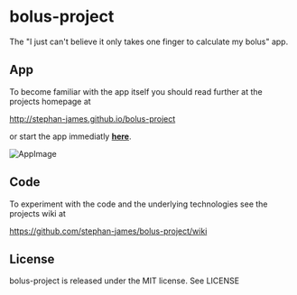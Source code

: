 # bolus-project
The "I just can't believe it only takes one finger to calculate my bolus" app.

## App

To become familiar with the app itself you should read further at the projects homepage at

http://stephan-james.github.io/bolus-project

or start the app immediatly [__here__](http://stephan-james.github.io/bolus-project/application/).

![AppImage](http://stephan-james.github.io/bolus-project/images/bolus@iphone.png)

## Code

To experiment with the code and the underlying technologies see the projects wiki at

https://github.com/stephan-james/bolus-project/wiki

## License

bolus-project is released under the MIT license. See LICENSE
